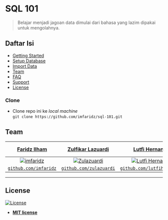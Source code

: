 # SQL 101

> Belajar menjadi jagoan data dimulai dari bahasa yang lazim dipakai untuk mengolahnya.

## Daftar Isi

- [Getting Started](/Chapters/chapter0.0-GettingStarted.md)
- [Setup Database](/Chapters/chapter1.0-SetupDatabase.md)
- [Import Data](/Chapters/chapter1.1-ImportData.md)
- [Team](#team)
- [FAQ](/Others/FAQ.md)
- [Support](#support)
- [License](#license)


### Clone

- Clone repo ini ke *local machine* <br/>
`git clone https://github.com/imfaridz/sql-101.git`

## Team

| <a href="https://github.com/imfaridz" target="_blank">**Faridz Ilham**</a> | <a href="https://github.com/zulazuardi" target="_blank">**Zulfikar Lazuardi**</a> | <a href="https://github.com/lutfihernandi" target="_blank">**Lutfi Hernandi**</a> | <a href="https://github.com/irafun" target="_blank">**Irfan Abdurrahman**</a> |
| :---: |:---: |:---:| :---:|
| [![imfaridz](https://github.com/settings/profile?s=200)](https://github.com/zulazuardi)|[![Zulazuardi](https://avatars3.githubusercontent.com/u/24287444?s=400&u=46bce4efc4a592541456c305fc579abb3d2292c6&v=4?s=200)](https://github.com/zulazuardi)    | [![Lutfi Hernandi](https://avatars2.githubusercontent.com/u/43130782?s=400&u=36be87215be83f7afcb5f86984c8cc127215fffa&v=4?s=200)](https://github.com/lutfihernandi) | [![Irafun](https://avatars2.githubusercontent.com/u/33509917?s=400&v=4)](https://github.com/irafun)  |
| <a href="https://github.com/imfaridz" target="_blank">`github.com/imfaridz`</a> | <a href="https://github.com/zulazuardi" target="_blank">`github.com/zulazuardi`</a> | <a href="https://github.com/lutfihernandi" target="_blank">`github.com/lutfihernandi`</a> | <a href="https://github.com/irafun" target="_blank">`github.com/irafun`</a> |

---

## License

[![License](http://img.shields.io/:license-mit-blue.svg?style=flat-square)](http://badges.mit-license.org)

- **[MIT license](http://opensource.org/licenses/mit-license.php)**